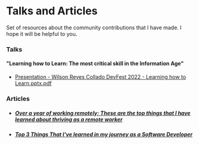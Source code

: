 # Talks and Articles

Set of resources about the community contributions that I have made. I hope it will be helpful to you.

### Talks
#### "Learning how to Learn: The most critical skill in the Information Age"
- [Presentation - Wilson Reyes Collado DevFest 2022 - Learning how to Learn.pptx.pdf](https://github.com/wilsonrc/Talks/files/9795085/Wilson.Reyes.Collado.DevFest.2022.-.Learning.how.to.Learn.pptx.pdf)

### Articles
- ##### [Over a year of working remotely; These are the top things that I have learned about thriving as a remote worker](https://dev.to/wilsonrc/over-a-year-of-working-remotely-these-are-the-top-things-that-i-have-learned-about-thriving-as-a-remote-worker-1a76)
- ##### [Top 3 Things That I've learned in my journey as a Software Developer](https://dev.to/wilsonrc/top-3-things-that-ive-learned-in-my-journey-as-a-software-developer-14g3)


